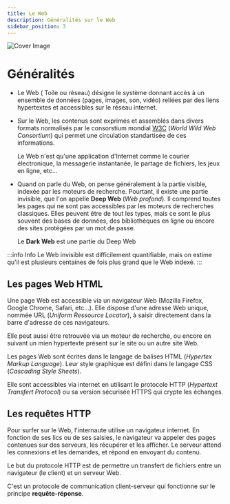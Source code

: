 ```yaml
---
title: Le Web
description: Généralités sur le Web
sidebar_position: 3
---
```


![Cover Image](https://res.cloudinary.com/dpw19qolx/image/upload/t_cover-image/v1561731158/shahadat-shemul-gnyA8vd3Otc-unsplash.jpg)

# Généralités

- Le Web ( Toile ou réseau) désigne le système donnant accès à un ensemble de données (pages, images,
  son,
  vidéo) reliées par des liens hypertextes et accessibles sur le réseau internet.
- Sur le Web, les contenus sont exprimés et assemblés dans divers formats normalisés par le consorstium mondial [W3C](https://www.w3.org/) (_World Wild Web Consortium_) qui permet une circulation standartisée de ces informations.

  Le Web n'est qu'une application d'Internet comme le courier électronique, la messagerie instantanée, le partage de fichiers, les jeux en ligne, etc...

- Quand on parle du Web, on pense généralement à la partie visible, indexée par les moteurs de recherche. Pourtant, il existe une partie invisible, que l'on appelle **Deep Web** (_Web profond_). Il comprend toutes les pages qui ne sont pas accessibles par les moteurs de recherches classiques. Elles peuvent être de tout les types, mais ce sont le plus souvent des bases de données, des bibliothèques en ligne ou encore des sites protégées par un mot de passe.

  Le **Dark Web** est une partie du Deep Web

:::info Info
Le Web invisible est difficilement quantifiable, mais on estime qu'il est plusieurs centaines de fois
plus grand que le Web indexé.
:::

## Les pages Web HTML

Une page Web est accessible via un navigateur Web (Mozilla Firefox, Google Chrome, Safari, etc...).
Elle dispose d'une adresse Web unique, nommée URL (_Uniform Ressource Locator_), à saisir
directement dans la barre d'adresse de ces navigateurs.

Elle peut aussi être retrouvée via un moteur de recherche, ou encore en suivant un mien hypertexte présent sur le site ou un autre site Web.

Les pages Web sont écrites dans le langage de balises HTML (_Hypertex Markup Language_).
Leur style graphique est défini dans le langage CSS (_Cascading Style Sheets_).

Elle sont accessibles via internet en utilisant le protocole HTTP (_Hypertext Transfert Protocol_)
ou sa version sécurisée HTTPS qui crypte les échanges.

## Les requêtes HTTP

Pour surfer sur le Web, l'internaute utilise un navigateur internet. En fonction de ses lics ou de ses saisies, le navigateur va appeler des pages contenues sur des serveurs, les récupérer et les afficher. Le serveur attend les connexions et les demandes, et répond en envoyant du contenu.

Le but du protocole HTTP est de permettre un transfert de fichiers entre un navigateur (le client) et un serveur Web.

C'est un protocole de communication client-serveur qui fonctionne sur le principe **requête-réponse**.
